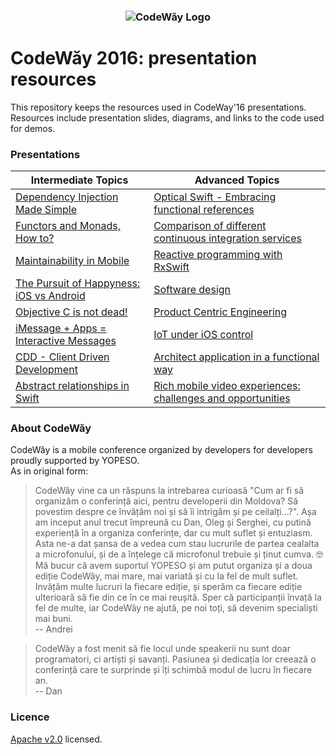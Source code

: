<h3 align="center">
  <img src="codeway_logo.png" alt="CodeWăy Logo" />
</h3>

# CodeWăy 2016: presentation resources

This repository keeps the resources used in CodeWay'16 presentations. Resources include presentation slides, diagrams, and links to the code used for demos.

### Presentations

|            Intermediate Topics           |                       Advanced Topics                       |
|------------------------------------------|-------------------------------------------------------------|
|[Dependency Injection Made Simple](Intermediate-topics/Dependency-Injection-Made-Simple) |[Optical Swift - Embracing functional references](Advanced-topics/Optical-Swift)|
|[Functors and Monads, How to?](Intermediate-topics/Functors-and-Monads-How-to) |[Comparison of different continuous integration services](Advanced-topics/Comparison-of-Different-Continuous-Integration-Services)|
|[Maintainability in Mobile](Intermediate-topics/Maintainability-in-Mobile) |[Reactive programming with RxSwift](Advanced-topics/Reactive-Programming-with-RxSwift)|
|[The Pursuit of Happyness: iOS vs Android](Intermediate-topics/Android-vs-iOS) |[Software design](Advanced-topics/Software-Design)|
|[Objective C is not dead!](Intermediate-topics/Objective-C-Is-Not-Dead) |[Product Centric Engineering](Advanced-topics/Product-Centric-Engineering)|
|[iMessage + Apps = Interactive Messages](Intermediate-topics/iMessage-Apps-Interactive-Messages) |[IoT under iOS control](Advanced-topics/IoT-Under-iOS-Control)|
|[CDD - Client Driven Development](Intermediate-topics/CDD-Client-Driven-Development) |[Architect application in a functional way](Advanced-topics/Functional-Routing)|
|[Abstract relationships in Swift](Intermediate-topics/Abstract-Relationships-in-Swift) |[Rich mobile video experiences: challenges and opportunities](Advanced-topics/Rich-Mobile-Video-Experiences)|

### About CodeWăy

CodeWăy is a mobile conference organized by developers for developers proudly supported by YOPESO.  
As in original form:  
> CodeWăy vine ca un răspuns la intrebarea curioasă "Cum ar fi să organizăm o conferință aici, pentru developerii din Moldova? Să povestim despre ce învățăm noi și să îi intrigăm și pe ceilalți...?". Așa am inceput anul trecut împreună cu Dan, Oleg și Serghei, cu putină experiență în a organiza conferințe, dar cu mult suflet și entuziasm. Asta ne-a dat șansa de a vedea cum stau lucrurile de partea cealalta a microfonului, și de a înțelege că microfonul trebuie și ținut cumva. 🤓  
> Mă bucur că avem suportul YOPESO și am putut organiza și a doua ediție CodeWăy, mai mare, mai variată și cu la fel de mult suflet. Invățăm multe lucruri la fiecare ediție, și sperăm ca fiecare ediție ulterioară să fie din ce în ce mai reușită. Sper că participanții învață la fel de multe, iar CodeWăy ne ajută, pe noi toți, să devenim specialiști mai buni.  
> -- Andrei

> CodeWăy a fost menit să fie locul unde speakerii nu sunt doar programatori, ci artiști și savanți. Pasiunea și dedicația lor creează o conferință care te surprinde și îți schimbă modul de lucru în fiecare an.  
> -- Dan

### Licence

[Apache v2.0](LICENSE.md) licensed.
